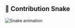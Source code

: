 ## 🐍 Contribution Snake

![Snake animation](https://github.com/harshitb09/harshitb09/blob/output/github-contribution-grid-snake.svg)

